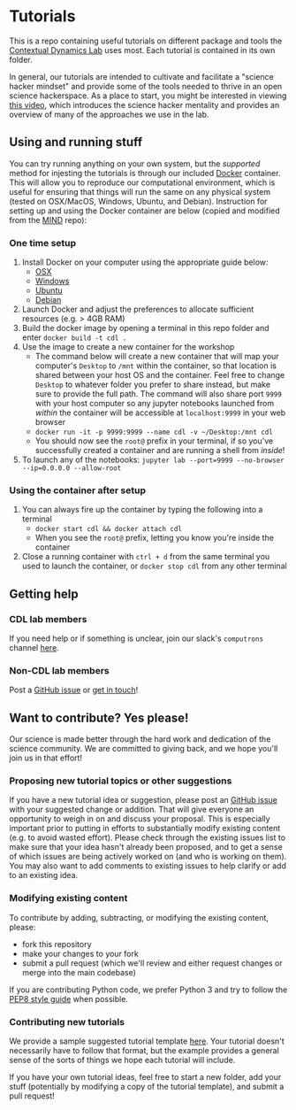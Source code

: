 # Tutorials

This is a repo containing useful tutorials on different package and tools the [Contextual Dynamics Lab](http://www.context-lab.com) uses most.  Each tutorial is contained in its own folder.

In general, our tutorials are intended to cultivate and facilitate a "science hacker mindset" and provide some of the tools needed to thrive in an open science hackerspace.  As a place to start, you might be interested in viewing [this video](https://www.youtube.com/watch?v=Gin8_AITmS0), which introduces the science hacker mentality and provides an overview of many of the approaches we use in the lab.

## Using and running stuff
You can try running anything on your own system, but the *supported* method for injesting the tutorials is through our included [Docker](https://www.docker.com/) container. This will allow you to reproduce our computational environment, which is useful for ensuring that things will run the same on any physical system (tested on OSX/MacOS, Windows, Ubuntu, and Debian).  Instruction for setting up and using the Docker container are below (copied and modified from the [MIND](https://github.com/Summer-MIND/mind-tools) repo):

### One time setup
1. Install Docker on your computer using the appropriate guide below:
    - [OSX](https://docs.docker.com/docker-for-mac/install/#download-docker-for-mac)
    - [Windows](https://docs.docker.com/docker-for-windows/install/)
    - [Ubuntu](https://docs.docker.com/engine/installation/linux/docker-ce/ubuntu/)
    - [Debian](https://docs.docker.com/engine/installation/linux/docker-ce/debian/)
2. Launch Docker and adjust the preferences to allocate sufficient resources (e.g. > 4GB RAM)
3. Build the docker image by opening a terminal in this repo folder and enter `docker build -t cdl .`
4. Use the image to create a new container for the workshop
    - The command below will create a new container that will map your computer's `Desktop` to `/mnt` within the container, so that location is shared between your host OS and the container. Feel free to change `Desktop` to whatever folder you prefer to share instead, but make sure to provide the full path. The command will also share port `9999` with your host computer so any jupyter notebooks launched from *within* the container will be accessible at `localhost:9999` in your web browser
    - `docker run -it -p 9999:9999 --name cdl -v ~/Desktop:/mnt cdl `
    - You should now see the `root@` prefix in your terminal, if so you've successfully created a container and are running a shell from *inside*!
5. To launch any of the notebooks: `jupyter lab --port=9999 --no-browser --ip=0.0.0.0 --allow-root`

### Using the container after setup
1. You can always fire up the container by typing the following into a terminal
    - `docker start cdl && docker attach cdl`
    - When you see the `root@` prefix, letting you know you're inside the container
2. Close a running container with `ctrl + d` from the same terminal you used to launch the container, or `docker stop cdl` from any other terminal

## Getting help

### CDL lab members
If you need help or if something is unclear, join our slack's `computrons` channel [here](https://context-lab.slack.com/messages/C63L5EBKK/).

### Non-CDL lab members
Post a [GitHub issue](https://github.com/ContextLab/CDL-tutorials/issues) or [get in touch](http://www.context-lab.com/contact/)!

## Want to contribute?  Yes please!
Our science is made better through the hard work and dedication of the science community.  We are committed to giving back, and we hope you'll join us in that effort!

### Proposing new tutorial topics or other suggestions
If you have a new tutorial idea or suggestion, please post an [GitHub issue](https://github.com/ContextLab/CDL-tutorials/issues) with your suggested change or addition.  That will give everyone an opportunity to weigh in on and discuss your proposal.  This is especially important prior to putting in efforts to substantially modify existing content (e.g. to avoid wasted effort).  Please check through the existing issues list to make sure that your idea hasn't already been proposed, and to get a sense of which issues are being actively worked on (and who is working on them).  You may also want to add comments to existing issues to help clarify or add to an existing idea.

### Modifying existing content
To contribute by adding, subtracting, or modifying the existing content, please:
- fork this repository
- make your changes to your fork
- submit a pull request (which we'll review and either request changes or merge into the main codebase)

If you are contributing Python code, we prefer Python 3 and try to follow the [PEP8 style guide](https://www.python.org/dev/peps/pep-0008/) when possible.

### Contributing new tutorials
We provide a sample suggested tutorial template [here](https://github.com/ContextLab/CDL-tutorials/tree/master/tutorial_template).  Your tutorial doesn't necessarily have to follow that format, but the example provides a general sense of the sorts of things we hope each tutorial will include.

If you have your own tutorial ideas, feel free to start a new folder, add your stuff (potentially by modifying a copy of the tutorial template), and submit a pull request!
